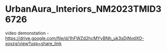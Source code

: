 # UrbanAura_Interiors_NM2023TMID36726
video demonstation - https://drive.google.com/file/d/1hFWZd2hcMYyBNh_uk3sDjNvdXO-xoxzg/view?usp=share_link
